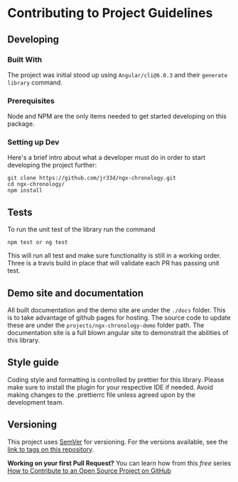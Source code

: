 # Contributing to Project Guidelines

## Developing

### Built With

The project was initial stood up using `Angular/cli@6.0.3` and their `generate library` command.

### Prerequisites

Node and NPM are the only items needed to get started developing on this package.

### Setting up Dev

Here's a brief intro about what a developer must do in order to start developing
the project further:

```shell
git clone https://github.com/jr33d/ngx-chronology.git
cd ngx-chronology/
npm install
```

## Tests

To run the unit test of the library run the command

```shell
npm test or ng test
```

This will run all test and make sure functionality is still in a working order. Three is a travis build in place that will validate each PR has passing unit test.

## Demo site and documentation

All built documentation and the demo site are under the `./docs` folder. This is to take advantage of github pages for hosting. The source code to update these are under the `projects/ngx-chronology-demo` folder path. The documentation site is a full blown angular site to demonstrait the abilities of this library.

## Style guide

Coding style and formatting is controlled by prettier for this library. Please make sure to install the plugin for your respective IDE if needed. Avoid making changes to the .prettierrc file unless agreed upon by the development team.

## Versioning

This project uses [SemVer](http://semver.org/) for versioning. For the versions available, see the [link to tags on this repository](/tags).

**Working on your first Pull Request?** You can learn how from this _free_ series [How to Contribute to an Open Source Project on GitHub](https://egghead.io/series/how-to-contribute-to-an-open-source-project-on-github)
